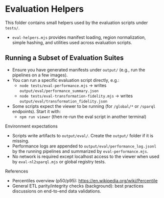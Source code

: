 # Evaluation Helpers

This folder contains small helpers used by the evaluation scripts under `tests/`.

- `eval-helpers.mjs` provides manifest loading, region normalization, simple hashing, and utilities used across evaluation scripts.

## Running a Subset of Evaluation Suites

- Ensure you have generated manifests under `output/` (e.g., run the pipelines on a few images).
- You can run a specific evaluation script directly, e.g.:
  - `node tests/eval-performance.mjs` → writes `output/eval/performance_summary.json`
  - `node tests/eval-transformation-fidelity.mjs` → writes `output/eval/transformation_fidelity.json`
- Some scripts expect the viewer to be running (for `/global/*` or `/sparql` endpoints). Start it with:
  - `npm run viewer` (then re-run the eval script in another terminal)

Environment expectations

- Scripts write artifacts to `output/eval/`. Create the `output/` folder if it is missing.
- Performance logs are appended to `output/eval/performance_log.jsonl` by the running pipelines and summarized by `eval-performance.mjs`.
- No network is required except localhost access to the viewer when used by `eval-nl2sparql.mjs` or global registry tests.

References

- Percentiles overview (p50/p95): https://en.wikipedia.org/wiki/Percentile
- General ETL parity/integrity checks (background): best practices discussions on end-to-end data validations.
